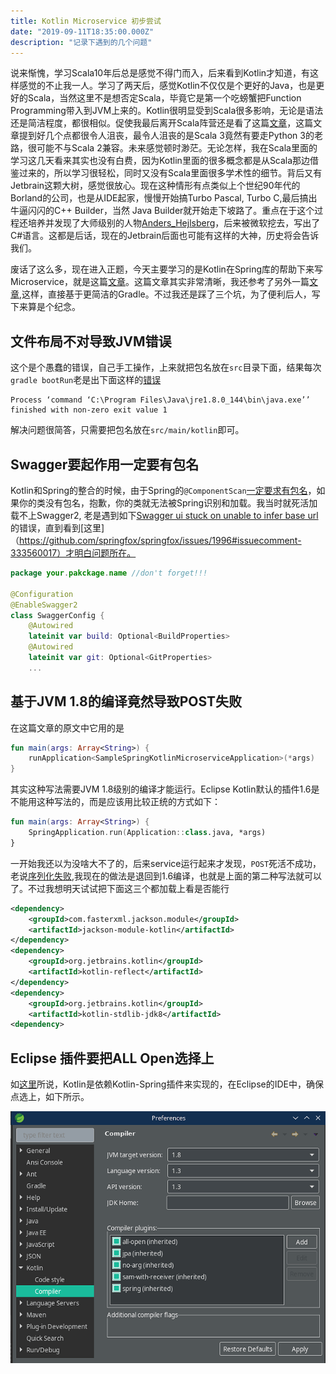 ```yaml
---
title: Kotlin Microservice 初步尝试
date: "2019-09-11T18:35:00.000Z"
description: "记录下遇到的几个问题"
---
```


说来惭愧，学习Scala10年后总是感觉不得门而入，后来看到Kotlin才知道，有这样感觉的不止我一人。学习了两天后，感觉Kotlin不仅仅是个更好的Java，也是更好的Scala，当然这里不是想否定Scala，毕竟它是第一个吃螃蟹把Function Programming带入到JVM上来的。Kotlin很明显受到Scala很多影响，无论是语法还是简洁程度，都很相似。促使我最后离开Scala阵营还是看了这篇[文章](https://medium.com/@fommil/scala-almost-succeeded-c3b1028b02c5)，这篇文章提到好几个点都很令人沮丧，最令人沮丧的是Scala 3竟然有要走Python 3的老路，很可能不与Scala 2兼容。未来感觉顿时渺茫。无论怎样，我在Scala里面的学习这几天看来其实也没有白费，因为Kotlin里面的很多概念都是从Scala那边借鉴过来的，所以学习很轻松，同时又没有Scala里面很多学术性的细节。背后又有Jetbrain这颗大树，感觉很放心。现在这种情形有点类似上个世纪90年代的Borland的公司，也是从IDE起家，慢慢开始搞Turbo Pascal, Turbo C,最后搞出牛逼闪闪的C++ Builder，当然 Java Builder就开始走下坡路了。重点在于这个过程还培养并发现了大师级别的人物[Anders_Hejlsberg](https://en.wikipedia.org/wiki/Anders_Hejlsberg)，后来被微软挖去，写出了C#语言。这都是后话，现在的Jetbrain后面也可能有这样的大神，历史将会告诉我们。

废话了这么多，现在进入正题，今天主要学习的是Kotlin在Spring库的帮助下来写Microservice，就是这篇[文章](https://dzone.com/articles/kotlin-microservice-with-spring-boot)。这篇文章其实非常清晰，我还参考了另外一篇[文章](https://kotlinlang.org/docs/tutorials/spring-boot-restful.html),这样，直接基于更简洁的Gradle。不过我还是踩了三个坑，为了便利后人，写下来算是个纪念。

## 文件布局不对导致JVM错误

这个是个愚蠢的错误，自己手工操作，上来就把包名放在`src`目录下面，结果每次`gradle bootRun`老是出下面这样的[错误](https://discuss.gradle.org/t/finished-with-non-zero-exit-value-1-error/23978)

```
Process ‘command ‘C:\Program Files\Java\jre1.8.0_144\bin\java.exe’’ finished with non-zero exit value 1
```
解决问题很简答，只需要把包名放在`src/main/kotlin`即可。

## Swagger要起作用一定要有包名

Kotlin和Spring的整合的时候，由于Spring的`@ComponentScan`[一定要求有包名](https://stackoverflow.com/questions/41729712/spring-application-does-not-start-outside-of-a-package)，如果你的类没有包名，抱歉，你的类就无法被Spring识别和加载。我当时就死活加载不上Swagger2, 老是遇到如下[Swagger ui stuck on unable to infer base url](https://github.com/springfox/springfox/issues/1996)的错误，直到看到[这里]（https://github.com/springfox/springfox/issues/1996#issuecomment-333560017）才明白问题所在。

```kotlin
package your.pakckage.name //don't forget!!!

@Configuration
@EnableSwagger2
class SwaggerConfig {
    @Autowired
    lateinit var build: Optional<BuildProperties>
    @Autowired
    lateinit var git: Optional<GitProperties>
    ...
```

## 基于JVM 1.8的编译竟然导致POST失败

在这篇文章的原文中它用的是

```kotlin
fun main(args: Array<String>) {
    runApplication<SampleSpringKotlinMicroserviceApplication>(*args)
}
```
其实这种写法需要JVM 1.8级别的编译才能运行。Eclipse Kotlin默认的插件1.6是不能用这种写法的，而是应该用比较正统的方式如下：

```kotlin
fun main(args: Array<String>) {
    SpringApplication.run(Application::class.java, *args)
}
```

一开始我还以为没啥大不了的，后来service运行起来才发现，`POST`死活不成功，老说[序列化失败](https://www.reddit.com/r/Kotlin/comments/4wwv38/question_jackson_default_data_class_constructor/),我现在的做法是退回到1.6编译，也就是上面的第二种写法就可以了。不过我想明天试试把下面这三个都加载上看是否能行

```xml
<dependency>
    <groupId>com.fasterxml.jackson.module</groupId>
    <artifactId>jackson-module-kotlin</artifactId>
</dependency>
<dependency>
    <groupId>org.jetbrains.kotlin</groupId>
    <artifactId>kotlin-reflect</artifactId>
</dependency>
<dependency>
    <groupId>org.jetbrains.kotlin</groupId>
    <artifactId>kotlin-stdlib-jdk8</artifactId>
<dependency>
```

## Eclipse 插件要把ALL Open选择上

如[这里](https://kotlinlang.org/docs/reference/compiler-plugins.html#kotlin-spring-compiler-plugin)所说，Kotlin是依赖Kotlin-Spring插件来实现的，在Eclipse的IDE中，确保点选上，如下所示。

![KotlinEclipse](eclipseKotlin.png)
